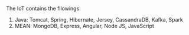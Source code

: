 The IoT contains the fllowings:

1. Java: Tomcat, Spring, Hibernate, Jersey, CassandraDB, Kafka, Spark
2. MEAN: MongoDB, Express, Angular, Node JS, JavaScript
